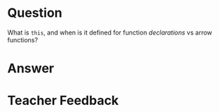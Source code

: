 # Question
What is `this`, and when is it defined for function *declarations* vs arrow functions?

# Answer


# Teacher Feedback